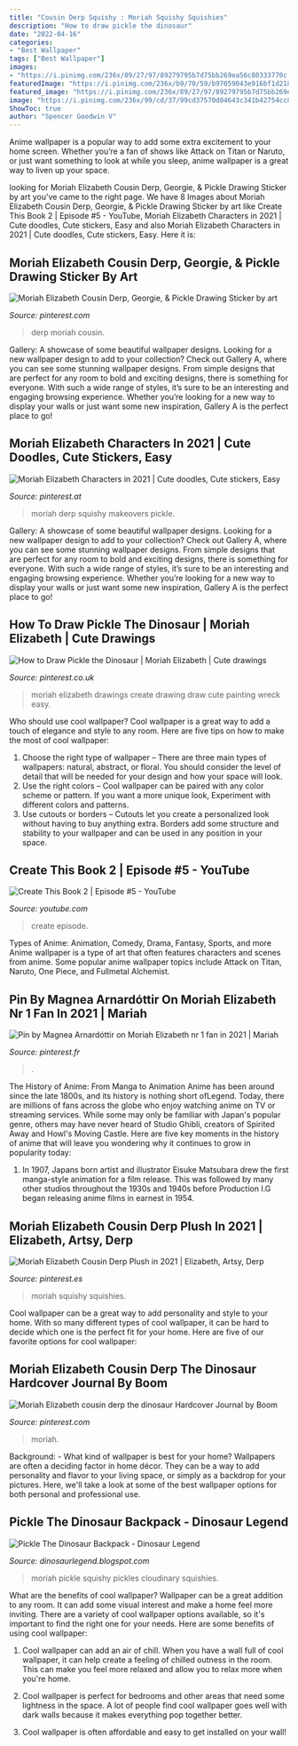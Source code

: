 ```yaml
---
title: "Cousin Derp Squishy : Moriah Squishy Squishies"
description: "How to draw pickle the dinosaur"
date: "2022-04-16"
categories:
- "Best Wallpaper"
tags: ["Best Wallpaper"]
images:
- "https://i.pinimg.com/236x/89/27/97/89279795b7d75bb269ea56c80333770c.jpg?nii=t"
featuredImage: "https://i.pinimg.com/236x/b9/70/59/b97059043e916bf1d218649bb85d8bd4.jpg?nii=t"
featured_image: "https://i.pinimg.com/236x/89/27/97/89279795b7d75bb269ea56c80333770c.jpg?nii=t"
image: "https://i.pinimg.com/236x/99/cd/37/99cd37570d04643c341b42754cc8b93c.jpg?nii=t"
ShowToc: true
author: "Spencer Goodwin V"
---
```



Anime wallpaper is a popular way to add some extra excitement to your home screen. Whether you’re a fan of shows like Attack on Titan or Naruto, or just want something to look at while you sleep, anime wallpaper is a great way to liven up your space.

	

		
looking for Moriah Elizabeth Cousin Derp, Georgie, &amp; Pickle Drawing Sticker by art you've came to the right page. We have 8 Images about Moriah Elizabeth Cousin Derp, Georgie, &amp; Pickle Drawing Sticker by art like Create This Book 2 | Episode #5 - YouTube, Moriah Elizabeth Characters in 2021 | Cute doodles, Cute stickers, Easy and also Moriah Elizabeth Characters in 2021 | Cute doodles, Cute stickers, Easy. Here it is:
		
    
## Moriah Elizabeth Cousin Derp, Georgie, &amp; Pickle Drawing Sticker By Art

<img loading=lazy src="https://i.pinimg.com/236x/ba/4b/a1/ba4ba104dedf13c5f3e7c9ee46b32e0e.jpg?nii=t" onerror="this.onerror=null;this.src='https://tse1.mm.bing.net/th?id=OIP.CxUaeshBWTziQEuF2XR0AAAAAA&amp;pid=15.1';" alt="Moriah Elizabeth Cousin Derp, Georgie, &amp; Pickle Drawing Sticker by art">

_Source: pinterest.com_

>derp moriah cousin. 

	

Gallery: A showcase of some beautiful wallpaper designs.
Looking for a new wallpaper design to add to your collection? Check out Gallery A, where you can see some stunning wallpaper designs. From simple designs that are perfect for any room to bold and exciting designs, there is something for everyone. With such a wide range of styles, it’s sure to be an interesting and engaging browsing experience. Whether you’re looking for a new way to display your walls or just want some new inspiration, Gallery A is the perfect place to go!





	
	
    
## Moriah Elizabeth Characters In 2021 | Cute Doodles, Cute Stickers, Easy

<img loading=lazy src="https://i.pinimg.com/236x/3a/7d/87/3a7d870a91b786d663c40e06dc6cec42.jpg?nii=t" onerror="this.onerror=null;this.src='https://tse3.mm.bing.net/th?id=OIP.E3W4mAtFf73ULTBcTSBvUgAAAA&amp;pid=15.1';" alt="Moriah Elizabeth Characters in 2021 | Cute doodles, Cute stickers, Easy">

_Source: pinterest.at_

>moriah derp squishy makeovers pickle. 

	

Gallery: A showcase of some beautiful wallpaper designs.
Looking for a new wallpaper design to add to your collection? Check out Gallery A, where you can see some stunning wallpaper designs. From simple designs that are perfect for any room to bold and exciting designs, there is something for everyone. With such a wide range of styles, it’s sure to be an interesting and engaging browsing experience. Whether you’re looking for a new way to display your walls or just want some new inspiration, Gallery A is the perfect place to go!





	
	
    
## How To Draw Pickle The Dinosaur | Moriah Elizabeth | Cute Drawings

<img loading=lazy src="https://i.pinimg.com/236x/b9/70/59/b97059043e916bf1d218649bb85d8bd4.jpg?nii=t" onerror="this.onerror=null;this.src='https://tse4.mm.bing.net/th?id=OIP.VzMlUyzDX9ZMJezfXOfwVAAAAA&amp;pid=15.1';" alt="How to Draw Pickle the Dinosaur | Moriah Elizabeth | Cute drawings">

_Source: pinterest.co.uk_

>moriah elizabeth drawings create drawing draw cute painting wreck easy. 

	

Who should use cool wallpaper?
Cool wallpaper is a great way to add a touch of elegance and style to any room. Here are five tips on how to make the most of cool wallpaper: 
1) Choose the right type of wallpaper – There are three main types of wallpapers: natural, abstract, or floral. You should consider the level of detail that will be needed for your design and how your space will look. 
2) Use the right colors – Cool wallpaper can be paired with any color scheme or pattern. If you want a more unique look, Experiment with different colors and patterns. 
3) Use cutouts or borders – Cutouts let you create a personalized look without having to buy anything extra. Borders add some structure and stability to your wallpaper and can be used in any position in your space.

    
## Create This Book 2 | Episode #5 - YouTube

<img loading=lazy src="https://i.ytimg.com/vi/eeAP6WrFYiY/maxresdefault.jpg" onerror="this.onerror=null;this.src='https://tse2.mm.bing.net/th?id=OIP.szjyJY6PsCj6kmfrUhpbqgHaEK&amp;pid=15.1';" alt="Create This Book 2 | Episode #5 - YouTube">

_Source: youtube.com_

>create episode. 

	

Types of Anime: Animation, Comedy, Drama, Fantasy, Sports, and more
Anime wallpaper is a type of art that often features characters and scenes from anime. Some popular anime wallpaper topics include Attack on Titan, Naruto, One Piece, and Fullmetal Alchemist.

    
## Pin By Magnea Arnardóttir On Moriah Elizabeth Nr 1 Fan In 2021 | Mariah

<img loading=lazy src="https://i.pinimg.com/236x/24/a3/e6/24a3e693171442cbd403b8552f8251d5.jpg?nii=t" onerror="this.onerror=null;this.src='https://tse1.mm.bing.net/th?id=OIP.lhp1mQYJ305fnIQTU75_GwAAAA&amp;pid=15.1';" alt="Pin by Magnea Arnardóttir on Moriah Elizabeth nr 1 fan in 2021 | Mariah">

_Source: pinterest.fr_

>. 

	

The History of Anime: From Manga to Animation
Anime has been around since the late 1800s, and its history is nothing short ofLegend. Today, there are millions of fans across the globe who enjoy watching anime on TV or streaming services. While some may only be familiar with Japan's popular genre, others may have never heard of Studio Ghibli, creators of Spirited Away and Howl's Moving Castle. Here are five key moments in the history of anime that will leave you wondering why it continues to grow in popularity today:
1) In 1907, Japans born artist and illustrator Eisuke Matsubara drew the first manga-style animation for a film release. This was followed by many other studios throughout the 1930s and 1940s before Production I.G began releasing anime films in earnest in 1954.

    
## Moriah Elizabeth Cousin Derp Plush In 2021 | Elizabeth, Artsy, Derp

<img loading=lazy src="https://i.pinimg.com/236x/89/27/97/89279795b7d75bb269ea56c80333770c.jpg?nii=t" onerror="this.onerror=null;this.src='https://tse1.mm.bing.net/th?id=OIP.gvMzL9l14bXAtOF8ZvM5agAAAA&amp;pid=15.1';" alt="Moriah Elizabeth Cousin Derp Plush in 2021 | Elizabeth, Artsy, Derp">

_Source: pinterest.es_

>moriah squishy squishies. 

	

Cool wallpaper can be a great way to add personality and style to your home. With so many different types of cool wallpaper, it can be hard to decide which one is the perfect fit for your home. Here are five of our favorite options for cool wallpaper: 

    
## Moriah Elizabeth Cousin Derp The Dinosaur Hardcover Journal By Boom

<img loading=lazy src="https://i.pinimg.com/236x/99/cd/37/99cd37570d04643c341b42754cc8b93c.jpg?nii=t" onerror="this.onerror=null;this.src='https://tse2.mm.bing.net/th?id=OIP.JVfhPW-t-LjT2ABGbWKYawAAAA&amp;pid=15.1';" alt="Moriah Elizabeth cousin derp the dinosaur Hardcover Journal by Boom">

_Source: pinterest.com_

>moriah. 

	

Background: - What kind of wallpaper is best for your home?
Wallpapers are often a deciding factor in home décor. They can be a way to add personality and flavor to your living space, or simply as a backdrop for your pictures. Here, we'll take a look at some of the best wallpaper options for both personal and professional use.

    
## Pickle The Dinosaur Backpack - Dinosaur Legend

<img loading=lazy src="https://i.pinimg.com/originals/ab/45/fa/ab45fa1fc2b3a4b9a2a10ebc2e629d55.jpg" onerror="this.onerror=null;this.src='https://tse4.mm.bing.net/th?id=OIP.qgOxS3dSqITuXGCtjkwOlQHaJ4&amp;pid=15.1';" alt="Pickle The Dinosaur Backpack - Dinosaur Legend">

_Source: dinosaurlegend.blogspot.com_

>moriah pickle squishy pickles cloudinary squishies. 

	

What are the benefits of cool wallpaper?
Wallpaper can be a great addition to any room. It can add some visual interest and make a home feel more inviting. There are a variety of cool wallpaper options available, so it's important to find the right one for your needs. Here are some benefits of using cool wallpaper: 
1. Cool wallpaper can add an air of chill. When you have a wall full of cool wallpaper, it can help create a feeling of chilled outness in the room. This can make you feel more relaxed and allow you to relax more when you're home. 

2. Cool wallpaper is perfect for bedrooms and other areas that need some lightness in the space. A lot of people find cool wallpaper goes well with dark walls because it makes everything pop together better. 

3. Cool wallpaper is often affordable and easy to get installed on your wall!

